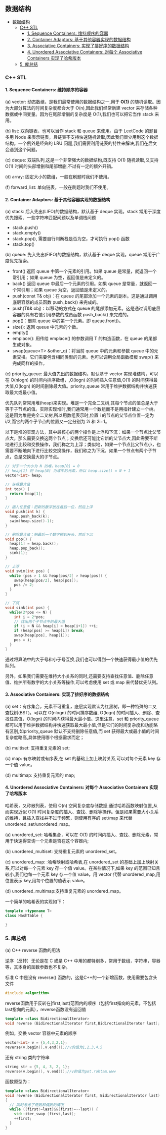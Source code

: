 ## 数据结构

<!-- TOC -->

- [数据结构](#数据结构)
  - [C++ STL](#c-stl)
    - [1. Sequence Containers: 维持顺序的容器](#1-sequence-containers-维持顺序的容器)
    - [2. Container Adaptors: 基于其他容器实现的数据结构](#2-container-adaptors-基于其他容器实现的数据结构)
    - [3. Associative Containers: 实现了排好序的数据结构](#3-associative-containers-实现了排好序的数据结构)
    - [4. Unordered Associative Containers: 对每个 Associative Containers 实现了哈希版本](#4-unordered-associative-containers-对每个-associative-containers-实现了哈希版本)
  - [5. <Algorithm> 库总结](#5-algorithm-库总结)

<!-- /TOC -->

### C++ STL

#### 1. Sequence Containers: 维持顺序的容器

(a) vector: 动态数组，是我们最常使用的数据结构之一,用于 **O(1)** 的随机读取。因为大部分算法的时间复杂度都会大于 O(n),因此我们经常新建 vector 来存储各种数据或中间变量。因为在尾部增删的复杂度是 O(1),我们也可以把它当作 stack 来用。

(b) list: 双向链表，也可以当作 stack 和 queue 来使用。由于 LeetCode 的题目多用 Node 来表示链表，且链表不支持快速随机读取,因此我们很少用到这个数据结构。一个例外是经典的 LRU 问题,我们需要利用链表的特性来解决,我们在后文会遇到这个问题。

(c) deque: 双端队列,这是一个非常强大的数据结构,既支持 O(1) 随机读取,又支持 O(1) 时间的头部增删和尾部增删,不过有一定的额外开销。

(d) array: 固定大小的数组，一般在刷题时我们不使用。

(f) forward_list: 单向链表，一般在刷题时我们不使用。

#### 2. Container Adaptors: 基于其他容器实现的数据结构

(a) stack: 后入先出(LIFO)的数据结构，默认基于 deque 实现。stack 常用于深度优先搜索、一些字符串匹配问题以及单调栈问题

- stack.push()
- stack.empty()  
- stack.pop(), 需要自行判断栈是否为空，才可执行 pop() 函数
- stack.top()

(b) queue: 先入先出(FIFO)的数据结构，默认基于 deque 实现。queue 常用于广度优先搜索。

- front() 返回 queue 中第一个元素的引用。如果 queue 是常量，就返回一个常引用；如果 queue 为空，返回值是未定义的。
- back() 返回 queue 中最后一个元素的引用。如果 queue 是常量，就返回一个常引用；如果 queue 为空，返回值是未定义的。
- push(const T& obj)：在 queue 的尾部添加一个元素的副本。这是通过调用底层容器的成员函数 push_back() 来完成的。
- push(T&& obj)：以移动的方式在 queue 的尾部添加元素。这是通过调用底层容器的具有右值引用参数的成员函数 push_back() 来完成的。
- pop()：删除 queue 中的第一个元素。即 queue.front()。
- size(): 返回 queue 中元素的个数。
- empty()
- emplace(): 用传给 emplace() 的参数调用 T 的构造函数，在 queue 的尾部生成对象。
- swap(queue\<T\> &other_q)：将当前 queue 中的元素和参数 queue 中的元素交换。它们需要包含相同类型的元素。也可以调用全局函数模板 swap() 来完成同样的操作。

(c) priority_queue: 最大值先出的数据结构，默认基于 vector 实现堆结构，可以在 O(nlogn) 的时间内排序数组，,O(logn) 的时间插入任意值,O(1) 的时间获得最大值,O(logn) 的时间删除最大值。priority_queue 常用于维护数据结构并快速获取最大或最小值。

优先队列常常用堆(heap)来实现。堆是一个完全二叉树,其每个节点的值总是大于等于子节点的值。实际实现堆时,我们通常用一个数组而不是用指针建立一个树。这是因为堆是完全二叉树,所以用数组表示时,位置 i 的节点的父节点位置一定为 i/2,而它的两个子节点的位置又一定分别为 2i 和 2i+1。

以下是堆的实现方法，其中最核心的两个操作是上浮和下沉：如果一个节点比父节点大，那么需要交换这两个节点；交换后还可能比它新的父节点大,因此需要不断地进行比较和交换操作，我们称之为上浮；类似地，如果一个节点比父节点小，也需要不断地向下进行比较交换操作，我们称之为下沉。如果一个节点有两个子节点，总是交换最大的子节点。

```c++
// 对于一个大小为 N 的堆，heap[0] = 0
// heap[1] 到 heap[N] 为堆中的元素，所以 heap.size() = N + 1
vector<int> heap;

// 获得最大值
int top() {
  return heap[1];
}

// 插入任意值：把新的数字放在最后一位，然后上浮
void push(int k) {
  heap.push_back(k);
  swim(heap.size()-1);
}

// 删除最大值：把最后一个数字挪到开头，然后下沉
void pop() {
  heap[1] = heap.back();
  heap.pop_back();
  sink(1);
}

// 上浮
void swim(int pos) {
  while (pos > 1 && heap[pos/2] > heap[pos]) {
    swap(heap[pos/2], heap[pos]);
    pos /= 2;
  }
}

// 下沉
void sink(int pos) {
  while(2*pos <= N) {
    int i = 2*pos;
    // 找出两个子节点中的最大值
    if (i < N && heap[i] < heap[i+1]) ++i;
    if (heap[pos] >= heap[i]) break;
    swap(heap[pos], heap[i]);
    pos = i;
  }
}
```

通过将算法中的大于号和小于号互换,我们也可以得到一个快速获得最小值的优先队列。

另外，如果我们需要在维持大小关系的同时,还需要支持查找任意值、删除任意值、维护所有数字的大小关系等操作,可以考虑使用 set 或 map 来代替优先队列。

#### 3. Associative Containers: 实现了排好序的数据结构

(a) set：有序集合，元素不可重复，底层实现默认为红黑树，即一种特殊的二叉查找树(BST)。可以在 O(nlogn) 的时间排序数组, O(logn) 的时间插入、删除、查找任意值，O(logn) 的时间内获得最大最小值。这里注意，set 和 priority_queue 都可以用于维护数据结构并快速获取最大最小值,但是它们的时间复杂度和功能略有区别,如priority_queue 默认不支持删除任意值,而 set 获得最大或最小值的时间复杂度略高,具体使用哪个根据需求而定；

(b) multiset: 支持重复元素的 set;

(c) map: 有序映射或有序表,在 set 的基础上加上映射关系,可以对每个元素 key 存一个值 value。

(d) multimap: 支持重复元素的 map;

#### 4. Unordered Associative Containers: 对每个 Associative Containers 实现了哈希版本

哈希表，又称散列表，使用 O(n) 空间复杂度存储数据,通过哈希函数映射位置,从而实现近似 O(1) 时间复杂度的插入、查找、删除等操作。但是如果需要大小关系的维持，且插入查找并不过于频繁，则使用有序的 set/map 来代替 unordered_set/unordered_map。

(a) unordered_set: 哈希集合，可以在 O(1) 的时间内插入、查找、删除元素，常用于快速得查询一个元素是否在这个容器内;

(b) unordered_multiset: 支持重复元素的 unordered_set。

(c) unordered_map: :哈希映射或哈希表,在 unordered_set 的基础上加上映射关系,可以对每一个元素 key 存一个值 value。在某些情况下,如果 key 的范围已知且较小,我们也每一个元素 key 存一个值 value，用 vector 代替 unordered_map,用位置表示 key,用每个位置的值表示 value。

(d) unordered_multimap:支持重复元素的 unordered_map。

一个简单的哈希表的实现如下：

```c++
template <typename T>
class HashTable {
  
}
```

### 5. <Algorithm> 库总结

(a) C++ reverse 函数的用法

逆序（反转）无论是在 C 或是 C++ 中用的都特别多，常用于数组，字符串，容器等，其本身的函数参数也不复杂。

标准 C 中是没有 reverse() 函数的，这是C++的一个新增函数，使用需要包含头文件

```c++
#include <algorithm>
```

reverse函数用于反转在[first,last)范围内的顺序（包括first指向的元素，不包括last指向的元素），reverse函数没有返回值

```c++
template <class BidirectionalIterator>
void reverse (BidirectionalIterator first,BidirectionalIterator last);
```

例如，交换 vector 容器中元素的顺序

```c++
vector<int> v = {5,4,3,2,1};
reverse(v.begin(),v.end());//v的值为1,2,3,4,5
```

还有 string 类的字符串

```c++
string str = {5, 4, 3, 2, 1};
reverse(v.begin(), v.end());//v的值为pot.rohtam.www
```

函数原型为：

```c++
template <class BidirectionalIterator>
void reverse (BidirectionalIterator first, BidirectionalIterator last)
{
  // 同时考虑了奇数和偶数的情况
  while ((first!=last)&&(first!=--last)) {
    std::iter_swap (first,last);
    ++first;
  }
}
```
